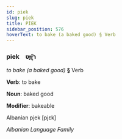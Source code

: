 ```yaml
---
id: piek
slug: piek
title: PİEK
sidebar_position: 576
hoverText: to bake (a baked good) § Verb
---
```


### piek&emsp;<span kind="abugida">ʋɟɽ̑ɿ</span>

*to bake (a baked good)* **§** Verb

**Verb**: to bake

**Noun**: baked good

**Modifier**: bakeable

Albanian pjek [pjɛk]

*Albanian Language Family*